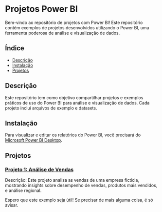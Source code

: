 # Projetos Power BI

Bem-vindo ao repositório de projetos com Power BI! Este repositório contém exemplos de projetos desenvolvidos utilizando o Power BI, uma ferramenta poderosa de análise e visualização de dados.

## Índice

- [Descrição](#descrição)
- [Instalação](#instalação)
- [Projetos](#projetos)

## Descrição

Este repositório tem como objetivo compartilhar projetos e exemplos práticos de uso do Power BI para análise e visualização de dados. Cada projeto inclui arquivos de exemplo e datasets.

## Instalação

Para visualizar e editar os relatórios do Power BI, você precisará do [Microsoft Power BI Desktop](https://powerbi.microsoft.com/desktop/). 

## Projetos

### [Projeto 1: Análise de Vendas](./projeto1-analise-vendas)

Descrição: Este projeto analisa as vendas de uma empresa fictícia, mostrando insights sobre desempenho de vendas, produtos mais vendidos, e análise regional.


Espero que este exemplo seja útil! Se precisar de mais alguma coisa, é só avisar.
